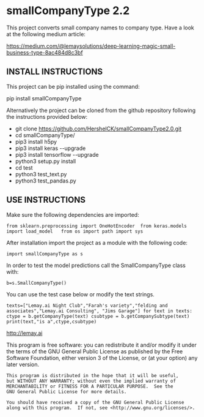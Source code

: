 # smallCompanyType 2.2

This project converts small company names to company type. Have a look at the following medium article: 

https://medium.com/@lemaysolutions/deep-learning-magic-small-business-type-8ac484d8c3bf

## INSTALL INSTRUCTIONS

This project can be pip installed using the command: 

pip install smallCompanyType

Alternatively the project can be cloned from the github repository following the instructions provided below:

* git clone https://github.com/HershelCK/smallCompanyType2.0.git
* cd smallCompanyType/
* pip3 install h5py
* pip3 install keras --upgrade
* pip3 install tensorflow --upgrade
* python3 setup.py install
* cd test
* python3 test_text.py
* python3 test_pandas.py

## USE INSTRUCTIONS

Make sure the following dependencies are imported:

``from sklearn.preprocessing import OneHotEncoder 
from keras.models import load_model  
from os import path
import sys``

After installation import the project as a module with the following code: 

``import smallCompanyType as s``

In order to test the model predictions call the SmallCompanyType class with: 

``b=s.SmallCompanyType()``

You can use the test case below or modify the text strings.

``texts=["Lemay.ai Night Club","Farah's variety","felding and associates","Lemay.ai Consulting", "Jims Garage"]
for text in texts:
    ctype = b.getCompanyType(text)
    csubtype = b.getCompanySubtype(text)
    print(text,"is a",ctype,csubtype)``

http://lemay.ai

 This program is free software: you can redistribute it and/or modify
    it under the terms of the GNU General Public License as published by
    the Free Software Foundation, either version 3 of the License, or
    (at your option) any later version.

    This program is distributed in the hope that it will be useful,
    but WITHOUT ANY WARRANTY; without even the implied warranty of
    MERCHANTABILITY or FITNESS FOR A PARTICULAR PURPOSE.  See the
    GNU General Public License for more details.

    You should have received a copy of the GNU General Public License
    along with this program.  If not, see <http://www.gnu.org/licenses/>.

